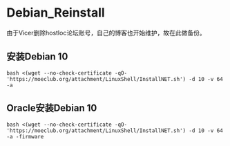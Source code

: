 # Debian_Reinstall
由于Vicer删除hostloc论坛账号，自己的博客也开始维护，故在此做备份。
## 安装Debian 10
```
bash <(wget --no-check-certificate -qO- 'https://moeclub.org/attachment/LinuxShell/InstallNET.sh') -d 10 -v 64 -a
```
## Oracle安装Debian 10
```
bash <(wget --no-check-certificate -qO- 'https://moeclub.org/attachment/LinuxShell/InstallNET.sh') -d 10 -v 64 -a -firmware
```
